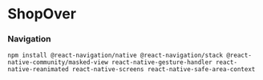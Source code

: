 # ShopOver 

### Navigation
`npm install @react-navigation/native @react-navigation/stack @react-native-community/masked-view react-native-gesture-handler react-native-reanimated react-native-screens react-native-safe-area-context`

